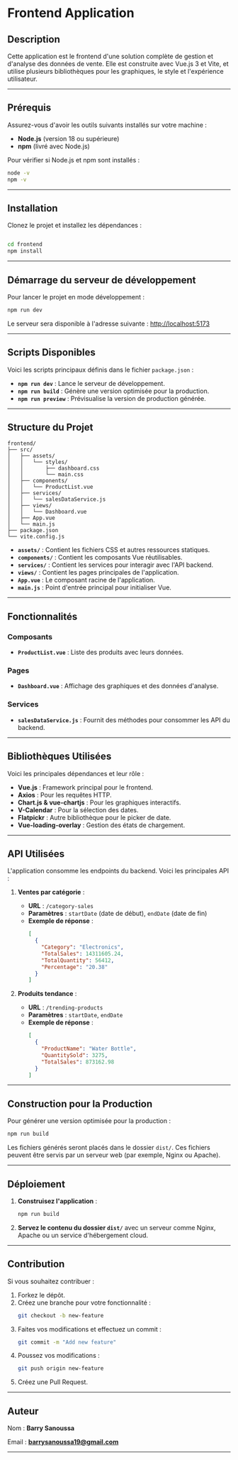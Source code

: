 # Frontend Application

## Description
Cette application est le frontend d'une solution complète de gestion et d'analyse des données de vente. Elle est construite avec Vue.js 3 et Vite, et utilise plusieurs bibliothèques pour les graphiques, le style et l'expérience utilisateur.

---

## Prérequis
Assurez-vous d'avoir les outils suivants installés sur votre machine :

- **Node.js** (version 18 ou supérieure)
- **npm** (livré avec Node.js)

Pour vérifier si Node.js et npm sont installés :
```bash
node -v
npm -v
```

---

## Installation
Clonez le projet et installez les dépendances :

```bash

cd frontend
npm install
```

---

## Démarrage du serveur de développement
Pour lancer le projet en mode développement :

```bash
npm run dev
```
Le serveur sera disponible à l'adresse suivante : [http://localhost:5173](http://localhost:5173)

---

## Scripts Disponibles
Voici les scripts principaux définis dans le fichier `package.json` :

- **`npm run dev`** : Lance le serveur de développement.
- **`npm run build`** : Génère une version optimisée pour la production.
- **`npm run preview`** : Prévisualise la version de production générée.

---

## Structure du Projet

```
frontend/
├── src/
│   ├── assets/
│   │   └── styles/
│   │       ├── dashboard.css
│   │       └── main.css
│   ├── components/
│   │   └── ProductList.vue
│   ├── services/
│   │   └── salesDataService.js
│   ├── views/
│   │   └── Dashboard.vue
│   ├── App.vue
│   └── main.js
├── package.json
└── vite.config.js
```

- **`assets/`** : Contient les fichiers CSS et autres ressources statiques.
- **`components/`** : Contient les composants Vue réutilisables.
- **`services/`** : Contient les services pour interagir avec l'API backend.
- **`views/`** : Contient les pages principales de l'application.
- **`App.vue`** : Le composant racine de l'application.
- **`main.js`** : Point d'entrée principal pour initialiser Vue.

---

## Fonctionnalités
### Composants
- **`ProductList.vue`** : Liste des produits avec leurs données.

### Pages
- **`Dashboard.vue`** : Affichage des graphiques et des données d'analyse.

### Services
- **`salesDataService.js`** : Fournit des méthodes pour consommer les API du backend.

---

## Bibliothèques Utilisées
Voici les principales dépendances et leur rôle :

- **Vue.js** : Framework principal pour le frontend.
- **Axios** : Pour les requêtes HTTP.
- **Chart.js & vue-chartjs** : Pour les graphiques interactifs.
- **V-Calendar** : Pour la sélection des dates.
- **Flatpickr** : Autre bibliothèque pour le picker de date.
- **Vue-loading-overlay** : Gestion des états de chargement.

---

## API Utilisées
L'application consomme les endpoints du backend. Voici les principales API :

1. **Ventes par catégorie** :
   - **URL** : `/category-sales`
   - **Paramètres** : `startDate` (date de début), `endDate` (date de fin)
   - **Exemple de réponse** :
     ```json
     [
       {
         "Category": "Electronics",
         "TotalSales": 14311605.24,
         "TotalQuantity": 56412,
         "Percentage": "20.38"
       }
     ]
     ```

2. **Produits tendance** :
   - **URL** : `/trending-products`
   - **Paramètres** : `startDate`, `endDate`
   - **Exemple de réponse** :
     ```json
     [
       {
         "ProductName": "Water Bottle",
         "QuantitySold": 3275,
         "TotalSales": 873162.98
       }
     ]
     ```

---

## Construction pour la Production
Pour générer une version optimisée pour la production :

```bash
npm run build
```

Les fichiers générés seront placés dans le dossier `dist/`. Ces fichiers peuvent être servis par un serveur web (par exemple, Nginx ou Apache).

---

## Déploiement

1. **Construisez l'application** :
   ```bash
   npm run build
   ```

2. **Servez le contenu du dossier `dist/`** avec un serveur comme Nginx, Apache ou un service d'hébergement cloud.

---

## Contribution
Si vous souhaitez contribuer :

1. Forkez le dépôt.
2. Créez une branche pour votre fonctionnalité :
   ```bash
   git checkout -b new-feature
   ```
3. Faites vos modifications et effectuez un commit :
   ```bash
   git commit -m "Add new feature"
   ```
4. Poussez vos modifications :
   ```bash
   git push origin new-feature
   ```
5. Créez une Pull Request.

---

## Auteur
Nom : **Barry Sanoussa**

Email : **barrysanoussa19@gmail.com**

---

